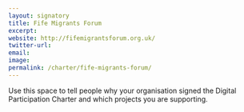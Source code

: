 ```yaml
---
layout: signatory
title: Fife Migrants Forum
excerpt: 
website: http://fifemigrantsforum.org.uk/
twitter-url: 
email: 
image: 
permalink: /charter/fife-migrants-forum/ 
---
```


Use this space to tell people why your organisation signed the Digital Participation Charter and which projects you are supporting.

